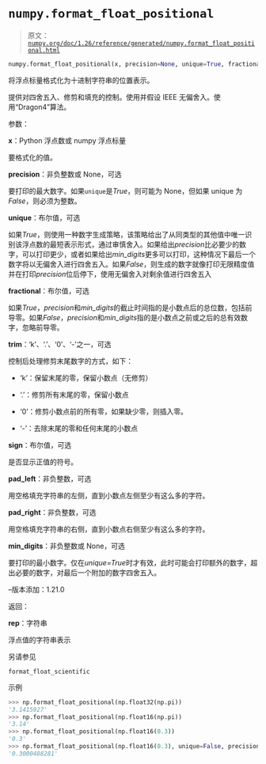 # `numpy.format_float_positional`

> 原文：[`numpy.org/doc/1.26/reference/generated/numpy.format_float_positional.html`](https://numpy.org/doc/1.26/reference/generated/numpy.format_float_positional.html)

```py
numpy.format_float_positional(x, precision=None, unique=True, fractional=True, trim='k', sign=False, pad_left=None, pad_right=None, min_digits=None)
```

将浮点标量格式化为十进制字符串的位置表示。

提供对四舍五入、修剪和填充的控制。使用并假设 IEEE 无偏舍入。使用“Dragon4”算法。

参数：

**x**：Python 浮点数或 numpy 浮点标量

要格式化的值。

**precision**：非负整数或 None，可选

要打印的最大数字。如果`unique`是*True*，则可能为 None，但如果 unique 为*False*，则必须为整数。

**unique**：布尔值，可选

如果*True*，则使用一种数字生成策略，该策略给出了从同类型的其他值中唯一识别该浮点数的最短表示形式，通过审慎舍入。如果给出*precision*比必要少的数字，可以打印更少，或者如果给出*min_digits*更多可以打印，这种情况下最后一个数字将以无偏舍入进行四舍五入。如果*False*，则生成的数字就像打印无限精度值并在打印*precision*位后停下，使用无偏舍入对剩余值进行四舍五入

**fractional**：布尔值，可选

如果*True*，*precision*和*min_digits*的截止时间指的是小数点后的总位数，包括前导零。如果*False*，*precision*和*min_digits*指的是小数点之前或之后的总有效数字，忽略前导零。

**trim**：‘k’、‘.’、‘0’、‘-’之一，可选

控制后处理修剪末尾数字的方式，如下：

+   ‘k’：保留末尾的零，保留小数点（无修剪）

+   ‘.’：修剪所有末尾的零，保留小数点

+   ‘0’：修剪小数点前的所有零，如果缺少零，则插入零。

+   ‘-’：去除末尾的零和任何末尾的小数点

**sign**：布尔值，可选

是否显示正值的符号。

**pad_left**：非负整数，可选

用空格填充字符串的左侧，直到小数点左侧至少有这么多的字符。

**pad_right**：非负整数，可选

用空格填充字符串的右侧，直到小数点右侧至少有这么多的字符。

**min_digits**：非负整数或 None，可选

要打印的最小数字。仅在*unique=True*时才有效，此时可能会打印额外的数字，超出必要的数字，对最后一个附加的数字四舍五入。

–版本添加：1.21.0

返回：

**rep**：字符串

浮点值的字符串表示

另请参见

`format_float_scientific`

示例

```py
>>> np.format_float_positional(np.float32(np.pi))
'3.1415927'
>>> np.format_float_positional(np.float16(np.pi))
'3.14'
>>> np.format_float_positional(np.float16(0.3))
'0.3'
>>> np.format_float_positional(np.float16(0.3), unique=False, precision=10)
'0.3000488281' 
```
